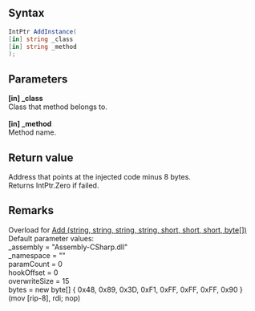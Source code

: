 ## Syntax
```c#
IntPtr AddInstance(
[in] string _class
[in] string _method
);
```   
## Parameters
**[in] _class**   
Class that method belongs to.   
<br>
**[in] _method**   
Method name.   
## Return value
Address that points at the injected code minus 8 bytes.   
Returns IntPtr.Zero if failed.   
## Remarks
Overload for 
[Add (string, string, string, string, short, short, short, byte[])](https://github.com/ru-mii/uhara/tree/main/doc/uhara2/tools/unitycs/jitsave/Add%20(string%2C%20string%2C%20string%2C%20string%2C%20short%2C%20short%2C%20short%2C%20byte%5B%5D))   
Default parameter values:   
_assembly = "Assembly-CSharp.dll"   
_namespace = ""   
paramCount = 0   
hookOffset = 0   
overwriteSize = 15   
bytes = new byte[] { 0x48, 0x89, 0x3D, 0xF1, 0xFF, 0xFF, 0xFF, 0x90 } (mov [rip-8], rdi; nop)
